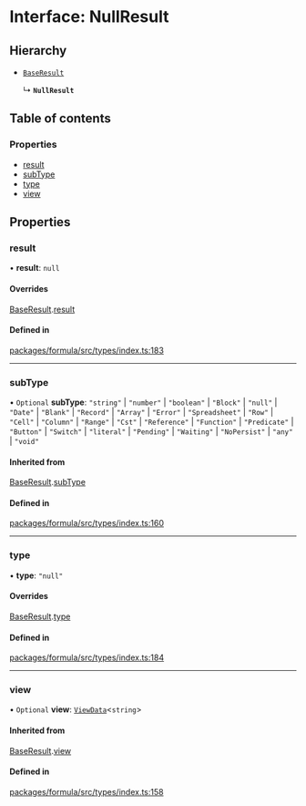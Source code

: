 # Interface: NullResult

## Hierarchy

- [`BaseResult`](BaseResult.md)

  ↳ **`NullResult`**

## Table of contents

### Properties

- [result](NullResult.md#result)
- [subType](NullResult.md#subtype)
- [type](NullResult.md#type)
- [view](NullResult.md#view)

## Properties

### <a id="result" name="result"></a> result

• **result**: ``null``

#### Overrides

[BaseResult](BaseResult.md).[result](BaseResult.md#result)

#### Defined in

[packages/formula/src/types/index.ts:183](https://github.com/mashcard/mashcard/blob/main/packages/formula/src/types/index.ts#L183)

___

### <a id="subtype" name="subtype"></a> subType

• `Optional` **subType**: ``"string"`` \| ``"number"`` \| ``"boolean"`` \| ``"Block"`` \| ``"null"`` \| ``"Date"`` \| ``"Blank"`` \| ``"Record"`` \| ``"Array"`` \| ``"Error"`` \| ``"Spreadsheet"`` \| ``"Row"`` \| ``"Cell"`` \| ``"Column"`` \| ``"Range"`` \| ``"Cst"`` \| ``"Reference"`` \| ``"Function"`` \| ``"Predicate"`` \| ``"Button"`` \| ``"Switch"`` \| ``"literal"`` \| ``"Pending"`` \| ``"Waiting"`` \| ``"NoPersist"`` \| ``"any"`` \| ``"void"``

#### Inherited from

[BaseResult](BaseResult.md).[subType](BaseResult.md#subtype)

#### Defined in

[packages/formula/src/types/index.ts:160](https://github.com/mashcard/mashcard/blob/main/packages/formula/src/types/index.ts#L160)

___

### <a id="type" name="type"></a> type

• **type**: ``"null"``

#### Overrides

[BaseResult](BaseResult.md).[type](BaseResult.md#type)

#### Defined in

[packages/formula/src/types/index.ts:184](https://github.com/mashcard/mashcard/blob/main/packages/formula/src/types/index.ts#L184)

___

### <a id="view" name="view"></a> view

• `Optional` **view**: [`ViewData`](ViewData.md)<`string`\>

#### Inherited from

[BaseResult](BaseResult.md).[view](BaseResult.md#view)

#### Defined in

[packages/formula/src/types/index.ts:158](https://github.com/mashcard/mashcard/blob/main/packages/formula/src/types/index.ts#L158)
